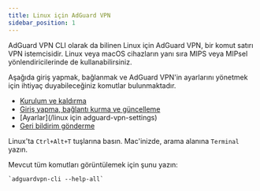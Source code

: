 ```yaml
---
title: Linux için AdGuard VPN
sidebar_position: 1
---
```


AdGuard VPN CLI olarak da bilinen Linux için AdGuard VPN, bir komut satırı VPN istemcisidir. Linux veya macOS cihazların yanı sıra MIPS veya MIPsel yönlendiricilerinde de kullanabilirsiniz.

Aşağıda giriş yapmak, bağlanmak ve AdGuard VPN'in ayarlarını yönetmek için ihtiyaç duyabileceğiniz komutlar bulunmaktadır.

- [Kurulum ve kaldırma](/adguard-vpn-for-linux/installation)
- [Giriş yapma, bağlantı kurma ve güncelleme](/adguard-vpn-for-linux/login)
- [Ayarlar](/linux için adguard-vpn-settings)
- [Geri bildirim gönderme](/adguard-vpn-for-linux/feedback)

Linux'ta `Ctrl+Alt+T` tuşlarına basın. Mac'inizde, arama alanına `Terminal` yazın.

Mevcut tüm komutları görüntülemek için şunu yazın:

```
`adguardvpn-cli --help-all`
```
